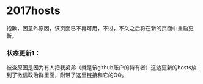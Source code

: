 # 2017hosts
抱歉，因意外原因，该页面已不再可用，不过，不久之后将在新的页面中重启更新。

### 状态更新1：
被查原因是因为有人把我弟弟（就是该github账户的持有者）这边更新的hosts放到了微信政治群里面，附带了这里链接和它的QQ。

